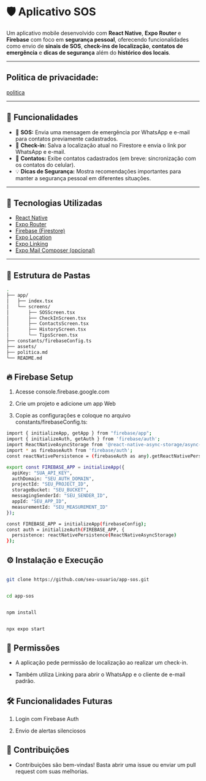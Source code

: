 # 🛡️ Aplicativo SOS

Um aplicativo mobile desenvolvido com **React Native**, **Expo Router** e **Firebase** com foco em **segurança pessoal**, oferecendo funcionalidades como envio de **sinais de SOS**, **check-ins de localização**, **contatos de emergência** e **dicas de segurança** além do **histórico dos locais**.

---

## Politica de privacidade:

[politica](./politica.md)


---


## 📱 Funcionalidades

- 🚨 **SOS:** Envia uma mensagem de emergência por WhatsApp e e-mail para contatos previamente cadastrados.
- 📍 **Check-in:** Salva a localização atual no Firestore e envia o link por WhatsApp e e-mail.
- 👥 **Contatos:** Exibe contatos cadastrados (em breve: sincronização com os contatos do celular).
- 💡 **Dicas de Segurança:** Mostra recomendações importantes para manter a segurança pessoal em diferentes situações.

---

## 🚀 Tecnologias Utilizadas

- [React Native](https://reactnative.dev/)
- [Expo Router](https://expo.github.io/router/)
- [Firebase (Firestore)](https://firebase.google.com/)
- [Expo Location](https://docs.expo.dev/versions/latest/sdk/location/)
- [Expo Linking](https://docs.expo.dev/versions/latest/sdk/linking/)
- [Expo Mail Composer (opcional)](https://docs.expo.dev/versions/latest/sdk/mail-composer/)

---

## 📂 Estrutura de Pastas

```bash
.
├── app/
│   ├── index.tsx             
│   └── screens/
│       ├── SOSScreen.tsx
│       ├── CheckInScreen.tsx
│       ├── ContactsScreen.tsx
│       ├── HistoryScreen.tsx
│       └── TipsScreen.tsx
├── constants/firebaseConfig.ts          
├── assets/
├── politica.md                   
└── README.md
```

## 🔥 Firebase Setup
1. Acesse console.firebase.google.com

2. Crie um projeto e adicione um app Web

3. Copie as configurações e coloque no arquivo constants/firebaseConfig.ts:


```bash
import { initializeApp, getApp } from "firebase/app";
import { initializeAuth, getAuth } from 'firebase/auth';
import ReactNativeAsyncStorage from '@react-native-async-storage/async-storage';
import * as firebaseAuth from 'firebase/auth';
const reactNativePersistence = (firebaseAuth as any).getReactNativePersistence;

export const FIREBASE_APP = initializeApp({
  apiKey: "SUA_API_KEY",
  authDomain: "SEU_AUTH_DOMAIN",
  projectId: "SEU_PROJECT_ID",
  storageBucket: "SEU_BUCKET",
  messagingSenderId: "SEU_SENDER_ID",
  appId: "SEU_APP_ID",
  measurementId: "SEU_MEASUREMENT_ID"
});

const FIREBASE_APP = initializeApp(firebaseConfig);
const auth = initializeAuth(FIREBASE_APP, {
  persistence: reactNativePersistence(ReactNativeAsyncStorage)
});

```

## ⚙️ Instalação e Execução

```bash

git clone https://github.com/seu-usuario/app-sos.git


cd app-sos


npm install


npx expo start
```


## 🔐 Permissões

- A aplicação pede permissão de localização ao realizar um check-in.

- Também utiliza Linking para abrir o WhatsApp e o cliente de e-mail padrão.


## 🛠️ Funcionalidades Futuras


1. Login com Firebase Auth

2. Envio de alertas silenciosos



## 🤝 Contribuições

- Contribuições são bem-vindas! Basta abrir uma issue ou enviar um pull request com suas melhorias.